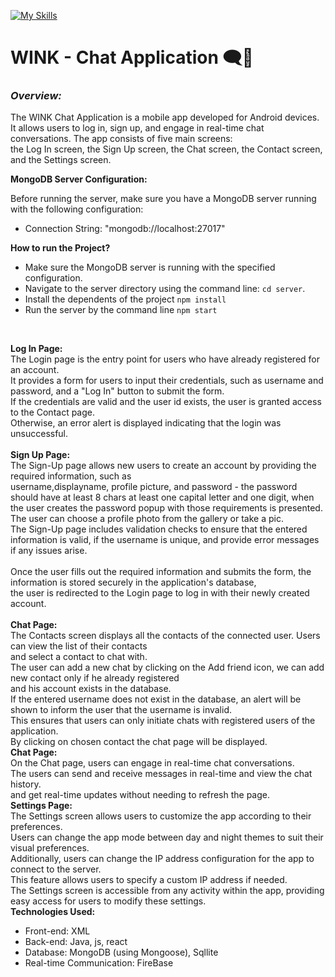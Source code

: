 [![My Skills](https://skills.thijs.gg/icons?i=java,firebase,react,js,androidstudio,mongodb,nodejs,git)](https://skills.thijs.gg)
# WINK - Chat Application 🗨📱
### ***Overview:***
The WINK Chat Application is a mobile app developed for Android devices.<br /> 
It allows users to log in, sign up, and engage in real-time chat conversations. The app consists of five main screens:<br /> 
the Log In screen, the Sign Up screen, the Chat screen, the Contact screen, and the Settings screen.

**MongoDB Server Configuration:**

Before running the server, make sure you have a MongoDB server running with the following configuration:

- Connection String: "mongodb://localhost:27017"

**How to run the Project?<br />**
* Make sure the MongoDB server is running with the specified configuration.
* Navigate to the server directory using the command line: `cd server`.
* Install the dependents of the project `npm install`
* Run the server by the command line `npm start`
<br /> 


**Log In Page:<br />**
The Login page is the entry point for users who have already registered for an account.<br />
It provides a form for users to input their credentials, such as username and password, and a "Log In" button to submit the form.<br /> 
If the credentials are valid and the user id exists, the user is granted access to the Contact page.<br />
Otherwise, an error alert is displayed indicating that the login was unsuccessful.<br /><br />
**Sign Up Page:<br />**
The Sign-Up page allows new users to create an account by providing the required information, such as <br />
username,displayname, profile picture, and password - the password should have at least 8 chars at least one capital letter and one digit,<be>
when the user creates the password popup with those requirements is presented.<br />
The user can choose a profile photo from the gallery or take a pic.<br />
The Sign-Up page includes validation checks to ensure that the entered information is valid, if the username is unique, and provide error messages if any issues arise. <br />  
Once the user fills out the required information and submits the form, the information is stored securely in the application's database,<br />
the user is redirected to the Login page to log in with their newly created account.<br /><br />
**Chat Page:<br />**
The Contacts screen displays all the contacts of the connected user. Users can view the list of their contacts <br />
and select a contact to chat with.<br /> 
The user can add a new chat by clicking on the Add friend icon, we can add new contact only if he already registered<br />
and his account exists in the database.<br />
If the entered username does not exist in the database, an alert will be shown to inform the user that the username is invalid.<br />
This ensures that users can only initiate chats with registered users of the application.<br />
By clicking on chosen contact the chat page will be displayed.<br />
**Chat Page:<br />**
On the Chat page, users can engage in real-time chat conversations.<br />
The users can send and receive messages in real-time and view the chat history.<br />
and get real-time updates without needing to refresh the page.<br> 
**Settings Page:<br />**
The Settings screen allows users to customize the app according to their preferences.<br />
Users can change the app mode between day and night themes to suit their visual preferences.<br />
Additionally, users can change the IP address configuration for the app to connect to the server.<br />
This feature allows users to specify a custom IP address if needed.<br />
The Settings screen is accessible from any activity within the app, providing easy access for users to modify these settings.<br />
**Technologies Used:<br />**
* Front-end: XML
* Back-end: Java, js, react
* Database: MongoDB (using Mongoose), Sqllite
* Real-time Communication: FireBase
